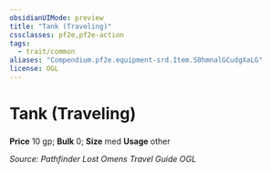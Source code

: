 ```yaml
---
obsidianUIMode: preview
title: "Tank (Traveling)"
cssclasses: pf2e,pf2e-action
tags:
  - trait/common
aliases: "Compendium.pf2e.equipment-srd.Item.S0hmnalGCudgXaLG"
license: OGL
---
```

# Tank (Traveling)

### 


**Price** 10 gp; 
**Bulk** 0; **Size** med
**Usage** other



*Source: Pathfinder Lost Omens Travel Guide*
*OGL*